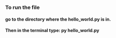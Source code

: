 ### To run the file ###
#### go to the directory where the hello_world.py is in. ####
#### Then in the terminal type: py hello_world.py ####